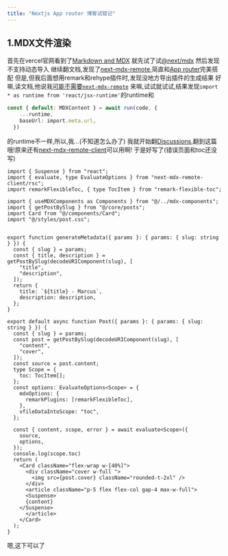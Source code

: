 ```yaml
---
title: "Nextjs App router 博客试错记"
---
```

## 1.MDX文件渲染
首先在vercel官网看到了[Markdown and MDX](https://nextjs.org/docs/app/building-your-application/configuring/mdx)
就先试了试[@next/mdx](https://www.npmjs.com/package/@next/mdx)
然后发现不支持动态导入
继续翻文档,发现了[next-mdx-remote](https://github.com/hashicorp/next-mdx-remote#react-server-components-rsc--nextjs-app-directory-support),简直和[App router](https://nextjs.org/docs/app)完美搭配
但是,但我后面想用remark和rehype插件时,发现没地方导出插件的生成结果
好嘛,读文档,他说我[可能不需要`next-mdx-remote`](https://github.com/hashicorp/next-mdx-remote?tab=readme-ov-file#you-might-not-need-next-mdx-remote)
来嘛,试试就试试,结果发现`import * as runtime from 'react/jsx-runtime'`的runtime和
```ts
const { default: MDXContent } = await run(code, {
    ...runtime,
    baseUrl: import.meta.url,
  })
```
的runtime不一样,所以,我...(不知道怎么办了)
我就开始翻[Discussions](https://github.com/hashicorp/next-mdx-remote/discussions/438),翻到这篇
哦!原来还有[next-mdx-remote-client](https://github.com/ipikuka/next-mdx-remote-client)可以用啊!
于是好写了(错误页面和toc还没写)
```tsx
import { Suspense } from "react";
import { evaluate, type EvaluateOptions } from "next-mdx-remote-client/rsc";
import remarkFlexibleToc, { type TocItem } from "remark-flexible-toc";

import { useMDXComponents as Components } from "@/../mdx-components";
import { getPostBySlug } from "@/core/posts";
import Card from "@/components/Card";
import "@/styles/post.css";


export function generateMetadata({ params }: { params: { slug: string } }) {
  const { slug } = params;
  const { title, description } = getPostBySlug(decodeURIComponent(slug), [
    "title",
    "description",
  ]);
  return {
    title: `${title} - Marcus`,
    description: description,
  };
}

export default async function Post({ params }: { params: { slug: string } }) {
  const { slug } = params;
  const post = getPostBySlug(decodeURIComponent(slug), [
    "content",
    "cover",
  ]);
  const source = post.content;
  type Scope = {
    toc: TocItem[];
  };
  const options: EvaluateOptions<Scope> = {
    mdxOptions: {
      remarkPlugins: [remarkFlexibleToc],
    },
    vfileDataIntoScope: "toc",
  };

  const { content, scope, error } = await evaluate<Scope>({
    source,
    options,
  });
  console.log(scope.toc)
  return (
    <Card className="flex-wrap w-[40%]">
      <div className="cover w-full ">
        <img src={post.cover} className="rounded-t-2xl" />
      </div>
      <article className="p-5 flex flex-col gap-4 max-w-full">
      <Suspense>
      {content}
    </Suspense>
      </article>
    </Card>
  );
}
```
嗯,这下可以了